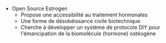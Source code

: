 - Open Source Estrogen
	- Propose une accessibilité au traitement hormonales
	- Une forme de désobéissance civile biotechnique
	- Cherche à développer un système de protocole DIY pour l'émancipation de la biomolécule (hormone) ostéogène